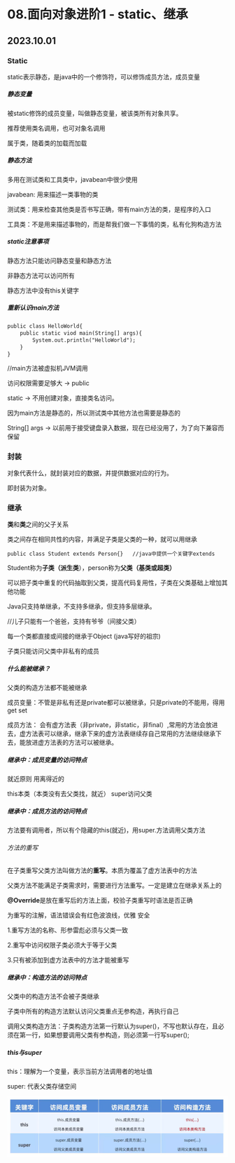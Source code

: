 # 08.面向对象进阶1 - static、继承

## 2023.10.01

### Static

static表示静态，是java中的一个修饰符，可以修饰成员方法，成员变量

##### 静态变量

被static修饰的成员变量，叫做静态变量，被该类所有对象共享。

推荐使用类名调用，也可对象名调用

属于类，随着类的加载而加载

##### 静态方法

多用在测试类和工具类中，javabean中很少使用

javabean: 用来描述一类事物的类

测试类：用来检查其他类是否书写正确，带有main方法的类，是程序的入口

工具类：不是用来描述事物的，而是帮我们做一下事情的类，私有化狗构造方法

##### static注意事项

静态方法只能访问静态变量和静态方法

非静态方法可以访问所有

静态方法中没有this关键字

##### 重新认识main方法

```
public class HelloWorld{
	public static viod main(String[] args){
		System.out.println("HelloWorld");
	}
}
```

//main方法被虚拟机JVM调用

访问权限需要足够大 -> public

static -> 不用创建对象，直接类名访问。

因为main方法是静态的，所以测试类中其他方法也需要是静态的

String[] args -> 以前用于接受键盘录入数据，现在已经没用了，为了向下兼容而保留



### 封装

对象代表什么，就封装对应的数据，并提供数据对应的行为。

即封装为对象。



### 继承

**类**和**类**之间的父子关系

类之间存在相同共性的内容，并满足子类是父类的一种，就可以用继承

```
public class Student extends Person{}	//java中提供一个关键字extends
```

Student称为**子类（派生类**），person称为**父类（基类或超类）**

可以把子类中重复的代码抽取到父类，提高代码复用性，子类在父类基础上增加其他功能

 

Java只支持单继承，不支持多继承，但支持多层继承。

//儿子只能有一个爸爸，支持有爷爷（间接父类）

每一个类都直接或间接的继承于Object (java写好的祖宗)

子类只能访问父类中非私有的成员



##### 什么能被继承？

父类的构造方法都不能被继承

成员变量：不管是非私有还是private都可以被继承，只是private的不能用，得用get set

成员方法： 会有虚方法表（非private，非static，非final）,常用的方法会放进去，虚方法表可以继承，继承下来的虚方法表继续存自己常用的方法继续继承下去，能放进虚方法表的方法可以被继承。



##### 继承中：成员变量的访问特点

就近原则 用离得近的 

this本类（本类没有去父类找，就近）   super访问父类 



##### 继承中：成员方法的访问特点

方法要有调用者，所以有个隐藏的this(就近)，用super.方法调用父类方法 

###### 方法的重写

在子类重写父类方法叫做方法的**重写**。本质为覆盖了虚方法表中的方法

父类方法不能满足子类需求时，需要进行方法重写。一定是建立在继承关系上的

**@Override**是放在重写后的方法上面，校验子类重写时语法是否正确

为重写的注解，语法错误会有红色波浪线，优雅 安全

1.重写方法的名称、形参雷彪必须与父类一致

2.重写中访问权限子类必须大于等于父类

3.只有被添加到虚方法表中的方法才能被重写



##### 继承中：构造方法的访问特点

父类中的构造方法不会被子类继承

子类中所有的构造方法默认访问父类重点无参构造，再执行自己

调用父类构造方法：子类构造方法第一行默认为super()，不写也默认存在，且必须在第一行，如果想要调用父类有参构造，则必须第一行写super();



##### this与super

this：理解为一个变量，表示当前方法调用者的地址值 

super: 代表父类存储空间

![image-20231002143622603](./images/image-20231002143622603.png)
